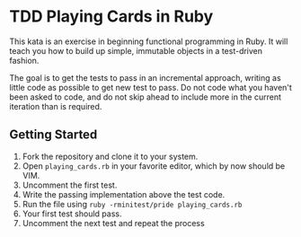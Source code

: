 # TDD Playing Cards in Ruby

This kata is an exercise in beginning functional programming in Ruby. It will teach you how to build up simple, immutable objects in a test-driven fashion.

The goal is to get the tests to pass in an incremental approach, writing as little code as possible to get new test to pass. Do not code what you haven't been asked to code, and do not skip ahead to include more in the current iteration than is required.

## Getting Started

1. Fork the repository and clone it to your system.
2. Open ```playing_cards.rb``` in your favorite editor, which by now should be VIM.
3. Uncomment the first test.
4. Write the passing implementation above the test code.
5. Run the file using ```ruby -rminitest/pride playing_cards.rb```
6. Your first test should pass.
7. Uncomment the next test and repeat the process

